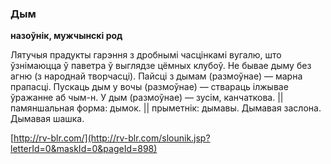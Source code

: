 ### Дым
**назоўнік, мужчынскі род**

Лятучыя прадукты гарэння з дробнымі часцінкамі вугалю, што ўзнімаюцца ў паветра ў выглядзе цёмных клубоў. Не бывае дыму без агню (з народнай творчасці). Пайсці з дымам (размоўнае) — марна прапасці. Пускаць дым у вочы (размоўнае) — ствараць ілжывае ўражанне аб чым-н. У дым (размоўнае) — зусім, канчаткова. || памяншальная форма: дымок. || прыметнік: дымавы. Дымавая заслона. Дымавая шашка.

<a rel="author">[http://rv-blr.com/](http://rv-blr.com/slounik.jsp?letterId=0&maskId=0&pageId=898)</a>
